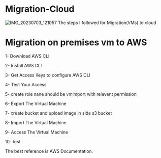 # Migration-Cloud

![IMG_20230703_121057](https://github.com/taniaduggal/Migration-Cloud/assets/103496926/ed160d90-106a-4038-90c5-1aaada214646)
The steps I followed for Migration(VMs) to cloud

# Migration on premises vm to AWS

1- Download AWS CLI

2- Install AWS CLI

3- Get Access Keys to configure AWS CLI

4- Test Your Access

5- create role nane should be vmimport with relevent permission

6- Export The Virtual Machine

7- create bucket and upload image in side s3 bucket

8- Import The Virtual Machine 

9- Access The Virtual Machine 

10- test


The best reference is AWS Documentation.
